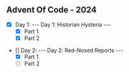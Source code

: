 ## Advent Of Code - 2024

- [X] Day 1: --- Day 1: Historian Hysteria ---
  - [X] Part 1
  - [x] Part 2 
- [] Day 2: --- Day 2: Red-Nosed Reports ---
  - [X] Part 1
  - [ ] Part 2
